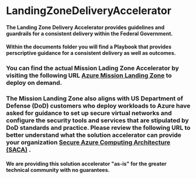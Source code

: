 # LandingZoneDeliveryAccelerator
#### The Landing Zone Delivery Accelerator provides guidelines and guardrails for a consistent delivery within the Federal Government.
#### Within the documents folder you will find a Playbook that provides perscriptive guidance for a consistent delivery as well as outcomes.

### You can find the actual Mission Lading Zone Accelerator by visiting the following URL [Azure Mission Landing Zone](https://github.com/Azure/missionlz) to deploy on demand.
### The Mission Landing Zone also aligns with US Department of Defense (DoD) customers who deploy workloads to Azure have asked for guidance to set up secure virtual networks and configure the security tools and services that are stipulated by DoD standards and practice. Please review the following URL to better understand what the solution accelerator can provide your organization [Secure Azure Computing Architecture (SACA)](https://learn.microsoft.com/en-us/azure/azure-government/compliance/secure-azure-computing-architecture) .

#### We are providing this solution accelerator "as-is" for the greater technical community with no guarantees.

